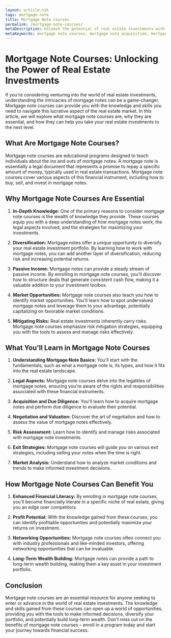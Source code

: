 ```yaml
---
layout: article.njk
tags: mortgage-note
title: Mortgage Note Courses
permalink: /mortgage-note-courses/
metaDescription: Unleash the potential of real estate investments with mortgage note courses. Gain comprehensive knowledge, diversify your portfolio, and generate passive income.
metaKeywords: mortgage note courses, mortgage note acquisition, mortgage note exit strategies, mortgage note market analysis, mortgage note investment guidance
---
```


# Mortgage Note Courses: Unlocking the Power of Real Estate Investments

If you're considering venturing into the world of real estate investments, understanding the intricacies of mortgage notes can be a game-changer. Mortgage note courses can provide you with the knowledge and skills you need to navigate this lucrative aspect of the real estate market. In this article, we will explore what mortgage note courses are, why they are essential, and how they can help you take your real estate investments to the next level.

## What Are Mortgage Note Courses?

Mortgage note courses are educational programs designed to teach individuals about the ins and outs of mortgage notes. A mortgage note is essentially a legal document that represents a promise to repay a specific amount of money, typically used in real estate transactions. Mortgage note courses cover various aspects of this financial instrument, including how to buy, sell, and invest in mortgage notes.

## Why Mortgage Note Courses Are Essential

1. **In-Depth Knowledge:** One of the primary reasons to consider mortgage note courses is the wealth of knowledge they provide. These courses equip you with a deep understanding of how mortgage notes work, the legal aspects involved, and the strategies for maximizing your investments.

2. **Diversification:** Mortgage notes offer a unique opportunity to diversify your real estate investment portfolio. By learning how to work with mortgage notes, you can add another layer of diversification, reducing risk and increasing potential returns.

3. **Passive Income:** Mortgage notes can provide a steady stream of passive income. By enrolling in mortgage note courses, you'll discover how to structure deals that generate consistent cash flow, making it a valuable addition to your investment toolbox.

4. **Market Opportunities:** Mortgage note courses also teach you how to identify market opportunities. You'll learn how to spot undervalued mortgage notes and leverage them to your advantage, potentially capitalizing on favorable market conditions.

5. **Mitigating Risks:** Real estate investments inherently carry risks. Mortgage note courses emphasize risk mitigation strategies, equipping you with the tools to assess and manage risks effectively.

## What You'll Learn in Mortgage Note Courses

1. **Understanding Mortgage Note Basics:** You'll start with the fundamentals, such as what a mortgage note is, its types, and how it fits into the real estate landscape.

2. **Legal Aspects:** Mortgage note courses delve into the legalities of mortgage notes, ensuring you're aware of the rights and responsibilities associated with these financial instruments.

3. **Acquisition and Due Diligence:** You'll learn how to acquire mortgage notes and perform due diligence to evaluate their potential.

4. **Negotiation and Valuation:** Discover the art of negotiation and how to assess the value of mortgage notes effectively.

5. **Risk Assessment:** Learn how to identify and manage risks associated with mortgage note investments.

6. **Exit Strategies:** Mortgage note courses will guide you on various exit strategies, including selling your notes when the time is right.

7. **Market Analysis:** Understand how to analyze market conditions and trends to make informed investment decisions.

## How Mortgage Note Courses Can Benefit You

1. **Enhanced Financial Literacy:** By enrolling in mortgage note courses, you'll become financially literate in a specific niche of real estate, giving you an edge over competitors.

2. **Profit Potential:** With the knowledge gained from these courses, you can identify profitable opportunities and potentially maximize your returns on investment.

3. **Networking Opportunities:** Mortgage note courses often connect you with industry professionals and like-minded investors, offering networking opportunities that can be invaluable.

4. **Long-Term Wealth Building:** Mortgage notes can provide a path to long-term wealth building, making them a key asset in your investment portfolio.

## Conclusion

Mortgage note courses are an essential resource for anyone seeking to enter or advance in the world of real estate investments. The knowledge and skills gained from these courses can open up a world of opportunities, providing you with the tools to make informed decisions, diversify your portfolio, and potentially build long-term wealth. Don't miss out on the benefits of mortgage note courses – enroll in a program today and start your journey towards financial success.
